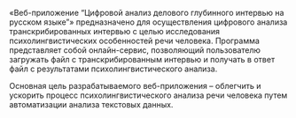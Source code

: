 «Веб-приложение “Цифровой анализ делового глубинного интервью на русском языке”» предназначено для осуществления цифрового анализа транскрибированных интервью с целью исследования психолингвистических особенностей речи человека. Программа представляет собой онлайн-сервис, позволяющий пользователю загружать файл с транскрибированным интервью и получать в ответ файл с результатами психолингвистического анализа.

Основная цель разрабатываемого веб-приложения – облегчить и ускорить процесс психолингвистического анализа речи человека путем автоматизации анализа текстовых данных.
